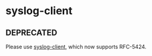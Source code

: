 # syslog-client

## DEPRECATED

Please use [syslog-client](https://www.npmjs.com/package/syslog-client), which now supports RFC-5424.
